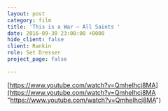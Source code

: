 ```yaml
---
layout: post
category: film
title: 'This is a War — All Saints '
date: 2016-09-30 23:00:00 +0000
hide_client: false
client: Rankin
role: Set Dresser
project_page: false

---
```

[https://www.youtube.com/watch?v=QmheIhcj8MA](https://www.youtube.com/watch?v=QmheIhcj8MA "https://www.youtube.com/watch?v=QmheIhcj8MA")
